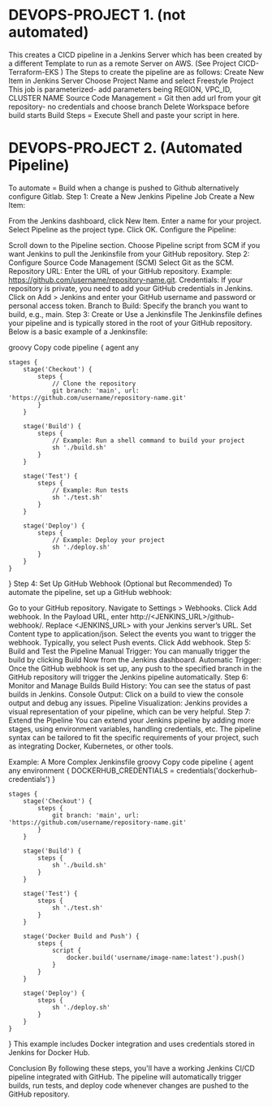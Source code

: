 # DEVOPS-PROJECT 1. (not automated)
This creates a CICD pipeline in a Jenkins Server which has been created by a different Template to run as a remote Server on AWS. (See Project CICD-Terraform-EKS )
The Steps to create the pipeline are as follows: Create New Item in Jenkins Server
Choose Project Name and select Freestyle Project
This job is parameterized- add parameters being REGION, VPC_ID, CLUSTER NAME
Source Code Management = Git then add url from your git repository- no credentials and choose branch
Delete Workspace before build starts
Build Steps = Execute Shell and paste your script in here.

# DEVOPS-PROJECT 2. (Automated Pipeline)
To automate = Build when a change is pushed to Github alternatively configure Gitlab. 
Step 1: Create a New Jenkins Pipeline Job
Create a New Item:

From the Jenkins dashboard, click New Item.
Enter a name for your project.
Select Pipeline as the project type.
Click OK.
Configure the Pipeline:

Scroll down to the Pipeline section.
Choose Pipeline script from SCM if you want Jenkins to pull the Jenkinsfile from your GitHub repository.
Step 2: Configure Source Code Management (SCM)
Select Git as the SCM.
Repository URL:
Enter the URL of your GitHub repository.
Example: https://github.com/username/repository-name.git.
Credentials:
If your repository is private, you need to add your GitHub credentials in Jenkins.
Click on Add > Jenkins and enter your GitHub username and password or personal access token.
Branch to Build:
Specify the branch you want to build, e.g., main.
Step 3: Create or Use a Jenkinsfile
The Jenkinsfile defines your pipeline and is typically stored in the root of your GitHub repository. Below is a basic example of a Jenkinsfile:

groovy
Copy code
pipeline {
    agent any

    stages {
        stage('Checkout') {
            steps {
                // Clone the repository
                git branch: 'main', url: 'https://github.com/username/repository-name.git'
            }
        }

        stage('Build') {
            steps {
                // Example: Run a shell command to build your project
                sh './build.sh'
            }
        }

        stage('Test') {
            steps {
                // Example: Run tests
                sh './test.sh'
            }
        }

        stage('Deploy') {
            steps {
                // Example: Deploy your project
                sh './deploy.sh'
            }
        }
    }
}
Step 4: Set Up GitHub Webhook (Optional but Recommended)
To automate the pipeline, set up a GitHub webhook:

Go to your GitHub repository.
Navigate to Settings > Webhooks.
Click Add webhook.
In the Payload URL, enter http://<JENKINS_URL>/github-webhook/.
Replace <JENKINS_URL> with your Jenkins server’s URL.
Set Content type to application/json.
Select the events you want to trigger the webhook. Typically, you select Push events.
Click Add webhook.
Step 5: Build and Test the Pipeline
Manual Trigger: You can manually trigger the build by clicking Build Now from the Jenkins dashboard.
Automatic Trigger: Once the GitHub webhook is set up, any push to the specified branch in the GitHub repository will trigger the Jenkins pipeline automatically.
Step 6: Monitor and Manage Builds
Build History: You can see the status of past builds in Jenkins.
Console Output: Click on a build to view the console output and debug any issues.
Pipeline Visualization: Jenkins provides a visual representation of your pipeline, which can be very helpful.
Step 7: Extend the Pipeline
You can extend your Jenkins pipeline by adding more stages, using environment variables, handling credentials, etc. The pipeline syntax can be tailored to fit the specific requirements of your project, such as integrating Docker, Kubernetes, or other tools.

Example: A More Complex Jenkinsfile
groovy
Copy code
pipeline {
    agent any
    environment {
        DOCKERHUB_CREDENTIALS = credentials('dockerhub-credentials')
    }

    stages {
        stage('Checkout') {
            steps {
                git branch: 'main', url: 'https://github.com/username/repository-name.git'
            }
        }

        stage('Build') {
            steps {
                sh './build.sh'
            }
        }

        stage('Test') {
            steps {
                sh './test.sh'
            }
        }

        stage('Docker Build and Push') {
            steps {
                script {
                    docker.build('username/image-name:latest').push()
                }
            }
        }

        stage('Deploy') {
            steps {
                sh './deploy.sh'
            }
        }
    }
}
This example includes Docker integration and uses credentials stored in Jenkins for Docker Hub.

Conclusion
By following these steps, you'll have a working Jenkins CI/CD pipeline integrated with GitHub. The pipeline will automatically trigger builds, run tests, and deploy code whenever changes are pushed to the GitHub repository.

